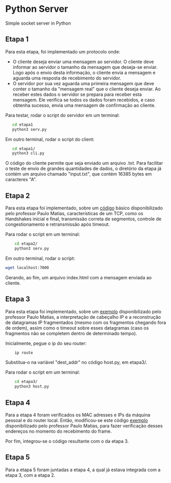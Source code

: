 # Python Server

Simple socket server in Python

## Etapa 1

Para esta etapa, foi implementado um protocolo onde:

- O cliente deseja enviar uma mensagem ao servidor. O cliente deve informar ao servidor o tamanho da mensagem que deseja-se enviar. Logo após o envio desta informação, o cliente envia a mensagem e aguarda uma resposta de recebimento do servidor.
- O servidor por sua vez aguarda uma primeira mensagem que deve conter o tamanho da "mensagem real" que o cliente deseja enviar. Ao receber estes dados o servidor se prepara para receber esta mensagem. Ele verifica se todos os dados foram recebidos, e caso obtenha sucesso, envia uma mensagem de confirmação ao cliente.

Para testar, rodar o script do servidor em um terminal:

  ```bash
     cd etapa1
     python3 serv.py
  ```

Em outro terminal, rodar o script do client:

  ```bash
     cd etapa1/
     python3 cli.py
  ```

O código do cliente permite que seja enviado um arquivo .txt. Para facilitar o teste de envio de grandes quantidades de dados, o diretório da etapa já contém um arquivo chamado "input.txt", que contém 16385 bytes em caracteres "A".

## Etapa 2

Para esta etapa foi implementado, sobre um [código](https://gist.github.com/thotypous/6b4bcff336e307e4a64622aa19d4b65c "HTTP burro") básico disponibilizado pelo professor Paulo Matias, características de um TCP, como os Handshakes inicial e final, transmissão correta de segmentos, controle de congestionamento e retransmissão após timeout.

Para rodar o script em um terminal:

```bash
    cd etapa2/
    python3 serv.py
```

Em outro terminal, rodar o script:

```bash
wget localhost:7000
```

Gerando, ao fim, um arquivo index.html com a mensagem enviada ao cliente.

## Etapa 3

Para esta etapa foi implementado, sobre um [exemplo](https://gist.github.com/thotypous/660caaf197146bb4b99bc007a31b6119) disponibilizado pelo professor Paulo Matias, a interpretação de cabeçalho IP e a reconstrução de datagramas IP fragmentados (mesmo com os fragmentos chegando fora de ordem), assim como o timeout sobre esses datagramas (caso os fragmentos não se completem dentro de determinado tempo).

Inicialmente, pegue o ip do seu router:

```bash
    ip route
```

Substitua-o na variável "dest_addr" no código host.py, em etapa3/.

Para rodar o script em um terminal:

```bash
    cd etapa3/
    python3 host.py
```

## Etapa 4

Para a etapa 4 foram verificados os MAC adresses e IPs da máquina pessoal e do router local. Então, modificou-se este código [exemplo](https://gist.github.com/thotypous/ed608128259e6b7d7b85b1a0139347f6) disponibilizado pelo professor Paulo Matias, para fazer verificação desses endereços no momento do recebimento do frame.

Por fim, integrou-se o código resultante com o da etapa 3.

## Etapa 5

Para a etapa 5 foram juntadas a etapa 4, a qual já estava integrada com a etapa 3, com a etapa 2.